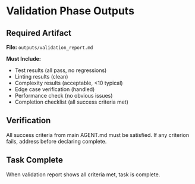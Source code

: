 # Validation Phase Outputs

## Required Artifact
**File:** `outputs/validation_report.md`

**Must Include:**
- Test results (all pass, no regressions)
- Linting results (clean)
- Complexity results (acceptable, <10 typical)
- Edge case verification (handled)
- Performance check (no obvious issues)
- Completion checklist (all success criteria met)

## Verification
All success criteria from main AGENT.md must be satisfied.
If any criterion fails, address before declaring complete.

## Task Complete
When validation report shows all criteria met, task is complete.
